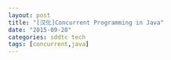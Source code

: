 ```yaml
---
layout: post
title: "[汉化]Concurrent Programming in Java"
date: "2015-09-28"
categories: sddtc tech
tags: [concurrent,java]
---
```



